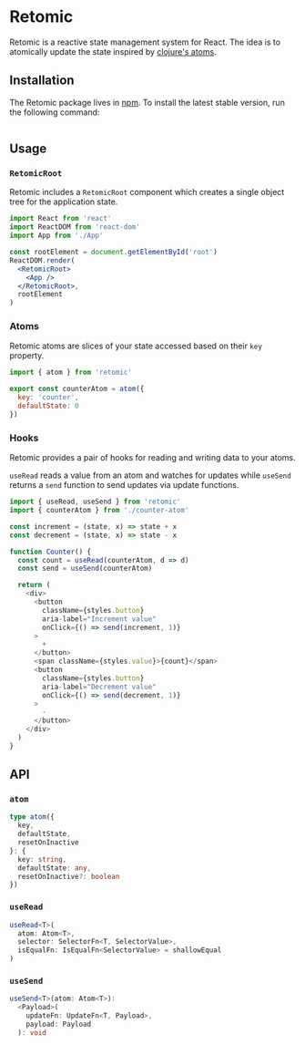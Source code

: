 # Retomic

Retomic is a reactive state management system for React. The idea is to atomically update the state inspired by [clojure's atoms](https://clojure.org/reference/atoms).

## Installation

The Retomic package lives in [npm](https://www.npmjs.com/get-npm). To install the latest stable version, run the following command:

```shell npm install retomic
```

## Usage

### `RetomicRoot`

Retomic includes a `RetomicRoot` component which creates a single object tree for the application state.

```jsx
import React from 'react'
import ReactDOM from 'react-dom'
import App from './App'

const rootElement = document.getElementById('root')
ReactDOM.render(
  <RetomicRoot>
    <App />
  </RetomicRoot>,
  rootElement
)
```

### Atoms

Retomic atoms are slices of your state accessed based on their `key` property.

```js
import { atom } from 'retomic'

export const counterAtom = atom({
  key: 'counter',
  defaultState: 0
})
```

### Hooks

Retomic provides a pair of hooks for reading and writing data to your atoms.

`useRead` reads a value from an atom and watches for updates while `useSend` returns a `send` function to send updates via update functions.

```js
import { useRead, useSend } from 'retomic'
import { counterAtom } from './counter-atom'

const increment = (state, x) => state + x
const decrement = (state, x) => state - x

function Counter() {
  const count = useRead(counterAtom, d => d)
  const send = useSend(counterAtom)

  return (
    <div>
      <button
        className={styles.button}
        aria-label="Increment value"
        onClick={() => send(increment, 1)}
      >
        +
      </button>
      <span className={styles.value}>{count}</span>
      <button
        className={styles.button}
        aria-label="Decrement value"
        onClick={() => send(decrement, 1)}
      >
        -
      </button>
    </div>
  )
}
```

## API

### `atom`

```ts
type atom({
  key,
  defaultState,
  resetOnInactive
}: {
  key: string,
  defaultState: any,
  resetOnInactive?: boolean
})
```

### `useRead`

```ts
useRead<T>(
  atom: Atom<T>,
  selector: SelectorFn<T, SelectorValue>,
  isEqualFn: IsEqualFn<SelectorValue> = shallowEqual
)
```

### `useSend`

```ts
useSend<T>(atom: Atom<T>):
  <Payload>(
    updateFn: UpdateFn<T, Payload>,
    payload: Payload
  ): void
```

